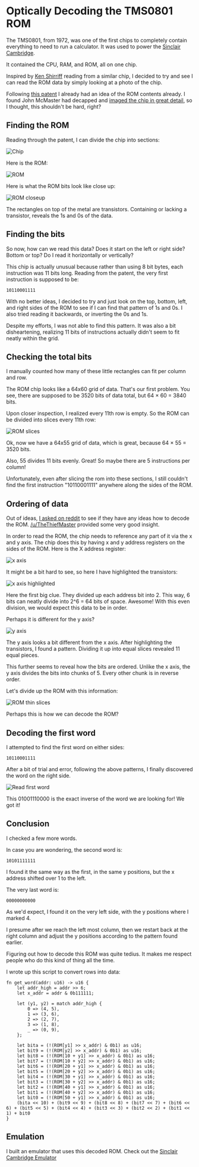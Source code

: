 # Optically Decoding the TMS0801 ROM

The TMS0801, from 1972, was one of the first chips to completely contain everything to need to run a calculator. It was used to power the [Sinclair Cambridge](https://en.wikipedia.org/wiki/Sinclair_Cambridge).

It contained the CPU, RAM, and ROM, all on one chip.

Inspired by [Ken Shirriff](http://files.righto.com/calculator/sinclair_scientific_simulator.html) reading from a similar chip, I decided to try and see I can read the ROM data by simply looking at a photo of the chip.

Following [this patent](https://patents.google.com/patent/US3934233) I already had an idea of the ROM contents already. I found John McMaster had decapped and [imaged the chip in great detail](https://siliconpr0n.org/map/ti/tms0801nc/mcmaster_mz_mit20x/), so I thought, this shouldn't be hard, right?

## Finding the ROM

Reading through the patent, I can divide the chip into sections:

![Chip](chip.png)

Here is the ROM:

![ROM](rom.png)

Here is what the ROM bits look like close up:

![ROM closeup](rom_close.png)

The rectangles on top of the metal are transistors. Containing or lacking a transistor, reveals the 1s and 0s of the data.

## Finding the bits

So now, how can we read this data? Does it start on the left or right side? Bottom or top? Do I read it horizontally or vertically?

This chip is actually unusual because rather than using 8 bit bytes, each instruction was 11 bits long. Reading from the patent, the very first instruction is supposed to be:

    10110001111

With no better ideas, I decided to try and just look on the top, bottom, left, and right sides of the ROM to see if I can find that pattern of 1s and 0s. I also tried reading it backwards, or inverting the 0s and 1s.

Despite my efforts, I was not able to find this pattern. It was also a bit disheartening, realizing 11 bits of instructions actually didn't seem to fit neatly within the grid.

## Checking the total bits

I manually counted how many of these little rectangles can fit per column and row.

The ROM chip looks like a 64x60 grid of data. That's our first problem. You see, there are supposed to be 3520 bits of data total, but 64 &times; 60 = 3840 bits.

Upon closer inspection, I realized every 11th row is empty. So the ROM can be divided into slices every 11th row:

![ROM slices](rom_slices.png)

Ok, now we have a 64x55 grid of data, which is great, because 64 &times; 55 = 3520 bits.

Also, 55 divides 11 bits evenly. Great! So maybe there are 5 instructions per column!

Unfortunately, even after slicing the rom into these sections, I still couldn't find the first instruction "10110001111" anywhere along the sides of the ROM.

## Ordering of data

Out of ideas, [I asked on reddit](https://old.reddit.com/r/EmuDev/comments/191ompm/how_do_you_read_a_rom_visually_inspecting_the/) to see if they have any ideas how to decode the ROM. [/u/TheThiefMaster](https://old.reddit.com/user/TheThiefMaster) provided some very good insight.

In order to read the ROM, the chip needs to reference any part of it via the x and y axis. The chip does this by having x and y address registers on the sides of the ROM. Here is the X address register:

![x axis](x_axis.png)

It might be a bit hard to see, so here I have highlighted the transistors:

![x axis highlighted](x_axis_highlighted.png)

Here the first big clue. They divided up each address bit into 2. This way, 6 bits can neatly divide into 2^6 = 64 bits of space. Awesome! With this even division, we would expect this data to be in order.

Perhaps it is different for the y axis?

![y axis](y_axis.png)

The y axis looks a bit different from the x axis. After highlighting the transistors, I found a pattern. Dividing it up into equal slices revealed 11 equal pieces.

This further seems to reveal how the bits are ordered. Unlike the x axis, the y axis divides the bits into chunks of 5. Every other chunk is in reverse order.

Let's divide up the ROM with this information:

![ROM thin slices](rom_slices2.png)

Perhaps this is how we can decode the ROM?

## Decoding the first word

I attempted to find the first word on either sides:

    10110001111

After a bit of trial and error, following the above patterns, I finally discovered the word on the right side.

![Read first word](read_first.png)

This 01001110000 is the exact inverse of the word we are looking for! We got it!

## Conclusion

I checked a few more words.

In case you are wondering, the second word is:

    10101111111

I found it the same way as the first, in the same y positions, but the x address shifted over 1 to the left.

The very last word is:

    00000000000

As we'd expect, I found it on the very left side, with the y positions where I marked 4.

I presume after we reach the left most column, then we restart back at the right column and adjust the y positions according to the pattern found earlier.

Figuring out how to decode this ROM was quite tedius. It makes me respect people who do this kind of thing all the time.

I wrote up this script to convert rows into data:

    fn get_word(addr: u16) -> u16 {
        let addr_high = addr >> 6;
        let x_addr = addr & 0b111111;
        
        let (y1, y2) = match addr_high {
            0 => (4, 5),
            1 => (3, 6),
            2 => (2, 7),
            3 => (1, 8),
            _ => (0, 9),
        };

        let bita = (!(ROM[y1] >> x_addr) & 0b1) as u16;
        let bit9 = (!(ROM[y2] >> x_addr) & 0b1) as u16;
        let bit8 = (!(ROM[10 + y1] >> x_addr) & 0b1) as u16;
        let bit7 = (!(ROM[10 + y2] >> x_addr) & 0b1) as u16;
        let bit6 = (!(ROM[20 + y1] >> x_addr) & 0b1) as u16;
        let bit5 = (!(ROM[20 + y2] >> x_addr) & 0b1) as u16;
        let bit4 = (!(ROM[30 + y1] >> x_addr) & 0b1) as u16;
        let bit3 = (!(ROM[30 + y2] >> x_addr) & 0b1) as u16;
        let bit2 = (!(ROM[40 + y1] >> x_addr) & 0b1) as u16;
        let bit1 = (!(ROM[40 + y2] >> x_addr) & 0b1) as u16;
        let bit0 = (!(ROM[50 + y1] >> x_addr) & 0b1) as u16;
        (bita << 10) + (bit9 << 9) + (bit8 << 8) + (bit7 << 7) + (bit6 << 6) + (bit5 << 5) + (bit4 << 4) + (bit3 << 3) + (bit2 << 2) + (bit1 << 1) + bit0
    }

## Emulation

I built an emulator that uses this decoded ROM. Check out the [Sinclair Cambridge Emulator](https://veniamin-ilmer.github.io/sinclair_cambridge/)
